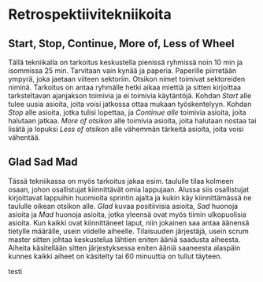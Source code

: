 # Retrospektiivitekniikoita

## Start, Stop, Continue, More of, Less of Wheel


Tällä tekniikalla on tarkoitus keskustella pienissä ryhmissä noin 10 min ja isommissa 25 min. Tarvitaan vain kynää ja paperia. Paperille piirretään ympyrä, joka jaetaan viiteen sektoriin. Otsikon nimet toimivat sektoreiden niminä. Tarkoitus on antaa ryhmälle hetki aikaa miettiä ja sitten kirjoittaa tarksteltavan ajanjakson toimivia ja ei toimivia käytäntöjä. Kohdan _Start_ alle tulee uusia asioita, joita voisi jatkossa ottaa mukaan työskentelyyn. Kohdan _Stop_ alle asioita, jotka tulisi lopettaa, ja _Continue alle_ toimivia asioita, joita halutaan jatkaa. _More of otsikon_ alle toimivia asioita, joita halutaan nostaa tai lisätä ja lopuksi _Less of_ otsikon alle vähemmän tärkeitä asioita, joita voisi vähentää.


## Glad Sad Mad


Tässä tekniikassa on myös tarkoitus jakaa esim. taululle tilaa kolmeen osaan, johon osallistujat kiinnittävät omia lappujaan. Alussa siis osallistujat kirjoittavat lappuihin huomioita sprintin ajalta ja kukin käy kiinnittämässä ne taululle oikean otsikon alle. _Glad_ kuvaa positiivisia asioita, _Sad_ huonoja asioita ja _Mad_ huonoja asioita, jotka yleensä ovat myös tiimin ulkopuolisia asioita. Kun kaikki ovat kiinnittäneet laput, niin jokainen saa antaa äänensä tietylle määrälle, usein viidelle aiheelle. Tilaisuuden järjestäjä, usein scrum master sitten johtaa keskustelua lähtien eniten ääniä saadusta aiheesta. Aiheita käsitellään sitten järjestyksessa eniten ääniä saaneesta alaspäin kunnes kaikki aiheet on käsitelty tai 60 minuuttia on tullut täyteen.

testi
